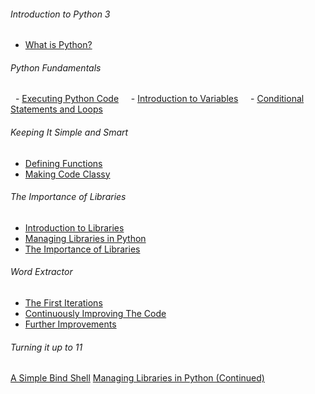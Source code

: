 ###### Introduction to Python 3
- [What is Python?](914.md)
###### Python Fundamentals
  - [Executing Python Code](929.md)  
  - [Introduction to Variables](915.md)  
  - [Conditional Statements and Loops](916.md)
###### Keeping It Simple and Smart
- [Defining Functions](917.md)  
- [Making Code Classy](918.md)
###### The Importance of Libraries
- [Introduction to Libraries](919.md)  
- [Managing Libraries in Python](930.md)  
- [The Importance of Libraries](920.md)
###### Word Extractor
- [The First Iterations](922.md)  
- [Continuously Improving The Code](923.md)  
- [Further Improvements](924.md)
###### Turning it up to 11
[A Simple Bind Shell](925.md)
[Managing Libraries in Python (Continued)](934.md)